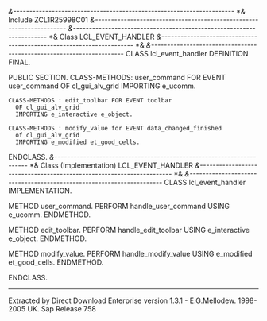 *&---------------------------------------------------------------------*
*& Include          ZCL1R25998C01
*&---------------------------------------------------------------------*
*&---------------------------------------------------------------------*
*& Class LCL_EVENT_HANDLER
*&---------------------------------------------------------------------*
*&
*&---------------------------------------------------------------------*
CLASS lcl_event_handler DEFINITION FINAL.

  PUBLIC SECTION.
    CLASS-METHODS: user_command FOR EVENT user_command
      OF cl_gui_alv_grid
      IMPORTING e_ucomm.

    CLASS-METHODS : edit_toolbar FOR EVENT toolbar
      OF cl_gui_alv_grid
      IMPORTING e_interactive e_object.

    CLASS-METHODS : modify_value for EVENT data_changed_finished
      of cl_gui_alv_grid
      IMPORTING e_modified et_good_cells.





ENDCLASS.
*&---------------------------------------------------------------------*
*& Class (Implementation) LCL_EVENT_HANDLER
*&---------------------------------------------------------------------*
*&
*&---------------------------------------------------------------------*
CLASS lcl_event_handler IMPLEMENTATION.

  METHOD user_command.
    PERFORM handle_user_command USING e_ucomm.
  ENDMETHOD.

  METHOD edit_toolbar.
    PERFORM handle_edit_toolbar USING e_interactive e_object.
  ENDMETHOD.

  METHOD modify_value.
    PERFORM handle_modify_value USING e_modified et_good_cells.
  ENDMETHOD.

ENDCLASS.

----------------------------------------------------------------------------------
Extracted by Direct Download Enterprise version 1.3.1 - E.G.Mellodew. 1998-2005 UK. Sap Release 758
